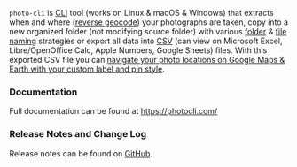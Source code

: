 `photo-cli` is [CLI](https://en.wikipedia.org/wiki/Command-line_interface) tool (works on Linux & macOS & Windows) that extracts when and where ([reverse geocode](https://en.wikipedia.org/wiki/Reverse_geocoding)) your photographs are taken, copy into a new organized folder (not modifying source folder) with various [folder](#folder-append-type---a---folder-append-) & [file naming](#naming-style---s---naming-style-) strategies or export all data into [CSV](https://en.wikipedia.org/wiki/Comma-separated_values) (can view on Microsoft Excel, Libre/OpenOffice Calc, Apple Numbers, Google Sheets) files. With this exported CSV file you can [navigate your photo locations on Google Maps & Earth with your custom label and pin style](#3-navigate-your-photo-locations-on-google-maps--earth).

### Documentation

Full documentation can be found at https://photocli.com/

### Release Notes and Change Log

Release notes can be found on [GitHub](https://github.com/photo-cli/photo-cli/releases/).
